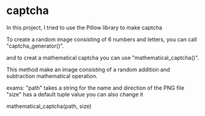 # captcha
In this project, I tried to use the Pillow library to make captcha

To create a random image consisting of 6 numbers and letters, you can call "captcha_generator()".

and to creat a mathematical captcha you can use "mathematical_captcha()".

This method make an image consisting of a random addition and subtraction mathematical operation.

exams:
"path" takes a string for the name and direction of the PNG file
"size" has a default tuple value you can also change it

mathematical_captcha(path, size)
